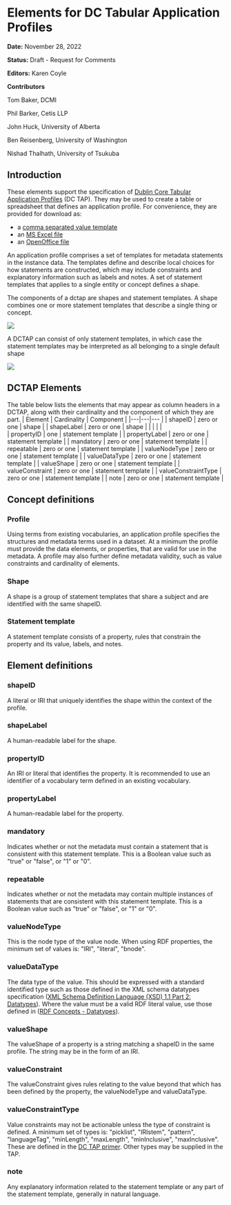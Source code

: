 # Elements for DC Tabular Application Profiles

**Date:**
November 28, 2022

**Status:**
Draft - Request for Comments

**Editors:**
Karen Coyle

**Contributors**

Tom Baker, DCMI

Phil Barker, Cetis LLP

John Huck, University of Alberta

Ben Reisenberg, University of Washington

Nishad Thalhath, University of Tsukuba

## Introduction

These elements support the specification of [Dublin Core Tabular Application Profiles](https://github.com/dcmi/dctap/blob/main/TAPprimer.md) (DC TAP). They may be used to create a table or spreadsheet that defines an application profile. For convenience, they are provided for download as: 
* a [comma separated value template](https://github.com/dcmi/dctap/blob/main/TAPtemplate.csv)
* an [MS Excel file](https://github.com/dcmi/dctap/blob/main/TAPtemplate.xsls)
* an [OpenOffice file](https://github.com/dcmi/dctap/blob/main/TAPtemplate.ods)

An application profile comprises a set of templates for metadata statements in the instance data. The templates define and describe local choices for how statements are constructed, which may include constraints and explanatory information such as labels and notes. A set of statement templates that applies to a single entity or concept defines a shape. 

The components of a dctap are shapes and statement templates. A shape combines one or more statement templates that describe a single thing or concept.

![](https://i.imgur.com/YCRSFz9.jpg)


A DCTAP can consist of only statement templates, in which case the statement templates may be interpreted as all belonging to a single default shape

![](https://i.imgur.com/rYAoQRG.jpg)



## DCTAP Elements
The table below lists the elements that may appear as column headers in a DCTAP, along with their cardinality and the component of which they are part. 
| Element | Cardinality | Component | 
|---|---|--- | 
| shapeID | zero or one | shape | 
| shapeLabel | zero or one | shape |
| |  |  |  
| propertyID | one | statement template |
| propertyLabel | zero or one | statement template | 
| mandatory | zero or one | statement template | 
| repeatable | zero or one | statement template | 
| valueNodeType | zero or one | statement template | 
| valueDataType | zero or one | statement template | 
| valueShape | zero or one | statement template | 
| valueConstraint | zero or one | statement template | 
| valueConstraintType | zero or one | statement template | 
| note | zero or one | statement template | 


## Concept definitions

### Profile

Using terms from existing vocabularies, an application profile specifies the structures and metadata terms used in a dataset. At a minimum the profile must provide the data elements, or properties, that are valid for use in the metadata. A profile may also further define metadata validity, such as value constraints and cardinality of elements. 

### Shape

A shape is a group of statement templates that share a subject and are identified with the same shapeID. 
### Statement template

A statement template consists of a property, rules that constrain the property and its value, labels, and notes. 

## Element definitions

### shapeID

A literal or IRI that uniquely identifies the shape within the context of the profile.

### shapeLabel

A human-readable label for the shape.


### propertyID

An IRI or literal that identifies the property. It is recommended to use an identifier of a vocabulary term defined in an existing vocabulary.

### propertyLabel

A human-readable label for the property.

### mandatory

Indicates whether or not the metadata must contain a statement that is consistent with this statement template. This is a Boolean value such as "true" or "false", or "1" or "0".

### repeatable

Indicates whether or not the metadata may contain multiple instances of statements that are consistent with this statement template. This is a Boolean value such as "true" or "false", or "1" or "0".

### valueNodeType

This is the node type of the value node. When using RDF properties, the minimum set of values is: "IRI", "literal", "bnode".

### valueDataType
The data type of the value. This should be expressed with a standard identified type such as those defined in the XML schema datatypes specification ([XML Schema Definition Language (XSD) 1.1 Part 2: Datatypes](http://www.w3.org/TR/xmlschema11-2/)). Where the value must be a valid RDF literal value, use those defined in ([RDF Concepts - Datatypes](https://www.w3.org/TR/2014/REC-rdf11-concepts-20140225/#section-Datatypes)).

### valueShape

The valueShape of a property is a string matching a shapeID in the same profile. The string may be in the form of an IRI.

### valueConstraint

The valueConstraint gives rules relating to the value beyond that which has been defined by the property, the valueNodeType and valueDataType.

### valueConstraintType

Value constraints may not be actionable unless the type of constraint is defined. A minimum set of types is: "picklist", "IRIstem", "pattern", "languageTag", "minLength", "maxLength", "minInclusive", "maxInclusive". These are defined in the [DC TAP primer](https://github.com/dcmi/dctap/blob/main/TAPprimer.md#value-constraint-type). Other types may be supplied in the TAP.

### note

Any explanatory information related to the statement template or any part of the statement template, generally in natural language.
